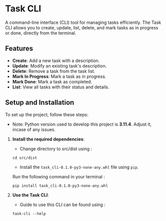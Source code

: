 
# Task CLI

A command-line interface (CLI) tool for managing tasks efficiently. The Task CLI allows you to create, update, list, delete, and mark tasks as in progress or done, directly from the terminal.

## Features

- **Create**: Add a new task with a description.
- **Update**: Modify an existing task's description.
- **Delete**: Remove a task from the task list.
- **Mark In Progress**: Mark a task as in progress.
- **Mark Done**: Mark a task as completed.
- **List**: View all tasks with their status and details.

## Setup and Installation

To set up the project, follow these steps:

- Note: Python version used to develop this project is **3.11.4**. Adjust it, incase of any issues.

1. **Install the required dependencies**:
   - Change directory to src/dist using : <br>
   ```
   cd src/dist
   ```
   - Install the `task_cli-0.1.0-py3-none-any.whl` file using `pip`.

   Run the following command in your terminal :
   ```
   pip install task_cli-0.1.0-py3-none-any.whl
   ```

2. **Use the Task CLI**:
    - Guide to use this CLI can be found using : <br>
    ```
    task-cli --help
    ```

